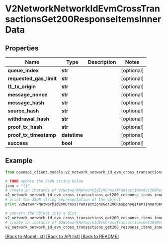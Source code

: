 # V2NetworkNetworkIdEvmCrossTransactionsGet200ResponseItemsInnerData


## Properties

Name | Type | Description | Notes
------------ | ------------- | ------------- | -------------
**queue_index** | **str** |  | [optional] 
**requested_gas_limit** | **str** |  | [optional] 
**l1_tx_origin** | **str** |  | [optional] 
**message_nonce** | **str** |  | [optional] 
**message_hash** | **str** |  | [optional] 
**source_hash** | **str** |  | [optional] 
**withdrawal_hash** | **str** |  | [optional] 
**proof_tx_hash** | **str** |  | [optional] 
**proof_tx_timestamp** | **datetime** |  | [optional] 
**success** | **bool** |  | [optional] 

## Example

```python
from openapi_client.models.v2_network_network_id_evm_cross_transactions_get200_response_items_inner_data import V2NetworkNetworkIdEvmCrossTransactionsGet200ResponseItemsInnerData

# TODO update the JSON string below
json = "{}"
# create an instance of V2NetworkNetworkIdEvmCrossTransactionsGet200ResponseItemsInnerData from a JSON string
v2_network_network_id_evm_cross_transactions_get200_response_items_inner_data_instance = V2NetworkNetworkIdEvmCrossTransactionsGet200ResponseItemsInnerData.from_json(json)
# print the JSON string representation of the object
print V2NetworkNetworkIdEvmCrossTransactionsGet200ResponseItemsInnerData.to_json()

# convert the object into a dict
v2_network_network_id_evm_cross_transactions_get200_response_items_inner_data_dict = v2_network_network_id_evm_cross_transactions_get200_response_items_inner_data_instance.to_dict()
# create an instance of V2NetworkNetworkIdEvmCrossTransactionsGet200ResponseItemsInnerData from a dict
v2_network_network_id_evm_cross_transactions_get200_response_items_inner_data_form_dict = v2_network_network_id_evm_cross_transactions_get200_response_items_inner_data.from_dict(v2_network_network_id_evm_cross_transactions_get200_response_items_inner_data_dict)
```
[[Back to Model list]](../README.md#documentation-for-models) [[Back to API list]](../README.md#documentation-for-api-endpoints) [[Back to README]](../README.md)


